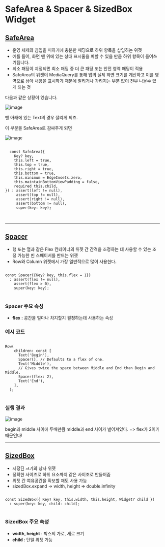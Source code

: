 # SafeArea & Spacer & SizedBox Widget

## <a href = 'https://api.flutter.dev/flutter/widgets/SafeArea-class.html'>SafeArea</a>
  - 운영 체제의 침입을 피하기에 충분한 패딩으로 하위 항목을 삽입하는 위젯
  - 예를 들어, 화면 맨 위에 있는 상태 표시줄을 피할 수 있을 만큼 하위 항목이 들여쓰기됩니다.
  - 최소 패딩이 지정되면 최소 패딩 중 더 큰 패딩 또는 안전 영역 패딩이 적용
  - SafeArea의 위젯이 MediaQuery를 통해 앱의 실제 화면 크기를 계산하고 이를 영역으로 삼아 내용을 표시하기 때문에 잘리거나 가려지는 부분 없이 전부 나올수 있게 되는 것
  
  다음과 같은 상황이 있습니다. 
  
  
  ![image](https://user-images.githubusercontent.com/54922625/131250384-0862895e-246c-4366-ad58-7982293f6706.png)
  
  
  맨 아래에 있는 Text의 경우 잘리게 되죠.
  
  이 부분을 SafeArea로 감싸주게 되면
  
  
  ![image](https://user-images.githubusercontent.com/54922625/131250395-84a1df1a-f7c2-467a-856f-4a18662970b8.png)


  <pre>
  <code>
  const SafeArea({
    Key? key,
    this.left = true,
    this.top = true,
    this.right = true,
    this.bottom = true,
    this.minimum = EdgeInsets.zero,
    this.maintainBottomViewPadding = false,
    required this.child,
}) : assert(left != null),
     assert(top != null),
     assert(right != null),
     assert(bottom != null),
     super(key: key);
 </code>
 </pre>

-----------------------------------------------------------------------------------------------------------

## <a href='https://api.flutter.dev/flutter/widgets/Spacer-class.html'>Spacer</a>
  - 행 또는 열과 같은 Flex 컨테이너의 위젯 간 간격을 조정하는 데 사용할 수 있는 조정 가능한 빈 스페이서를 만드는 위젯
  - Row와 Column 위젯에서 가장 일반적으로 많이 사용한다.
  
  
<pre>
<code>
const Spacer({Key? key, this.flex = 1})
  : assert(flex != null),
    assert(flex > 0),
    super(key: key);
</code>
</pre>

### Spacer 주요 속성
- **flex** : 공간을 얼마나 차지할지 결정하는데 사용하는 속성

### 예시 코드
<pre>
<code>
Row(
    children: const <Widget>[
      Text('Begin'),
      Spacer(), // Defaults to a flex of one.
      Text('Middle'),
      // Gives twice the space between Middle and End than Begin and Middle.
      Spacer(flex: 2),
      Text('End'),
    ],
  );
</code>
</pre>


### 실행 결과
![image](https://user-images.githubusercontent.com/54922625/131250865-37522f31-f1c0-4745-b59b-e49c1d3a2a1c.png)

begin과 middle 사이에 두배만큼 middle과 end 사이가 벌어져있다. => flex가 2이기 때문인다!

-------------------------------------------------------------------------------------------------------------
## <a href='https://api.flutter.dev/flutter/widgets/SizedBox-class.html'>SizedBox</a>
  - 지정된 크기의 상자 위젯
  - 정확한 사이즈로 하위 요소까지 같은 사이조로 만들어줌
  - 위젯 간 여유공간을 확보할 때도 사용 가능
  - sizedBox.expand -> width, height => double.infinity
<pre>
<code>
const SizedBox({ Key? key, this.width, this.height, Widget? child })
  : super(key: key, child: child);
</code>
</pre>

### SizedBox 주요 속성
- **width, height** : 박스의 가로, 세로 크기
- **child** : 단일 위젯 가능
